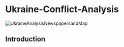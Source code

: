 # Ukraine-Conflict-Analysis
![UkraineAnalysisNewspapersandMap](https://user-images.githubusercontent.com/117476344/200758633-2a1dbe9b-86a4-4ddf-af61-11d269051287.png)

## Introduction ##

